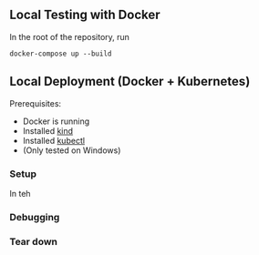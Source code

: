 ## Local Testing with Docker

In the root of the repository, run

```
docker-compose up --build
```

## Local Deployment (Docker + Kubernetes)

Prerequisites:

- Docker is running
- Installed [kind](https://kind.sigs.k8s.io/docs/user/quick-start/)
- Installed [kubectl](https://kubernetes.io/docs/tasks/tools/install-kubectl-windows/)
- (Only tested on Windows)

### Setup

In teh

### Debugging

### Tear down
